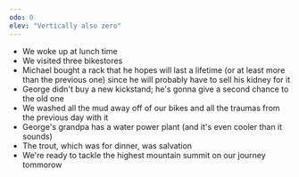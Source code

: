 ```yaml
---
odo: 0
elev: "Vertically also zero"
---
```


- We woke up at lunch time
- We visited three bikestores
- Michael bought a rack that he hopes will last a lifetime (or at least more than the previous one) since he will probably have to sell his kidney for it
- George didn't buy a new kickstand; he's gonna give a second chance to the old one
- We washed all the mud away off of our bikes and all the traumas from the previous day with it
- George's grandpa has a water power plant (and it's even cooler than it sounds)
- The trout, which was for dinner, was salvation
- We're ready to tackle the highest mountain summit on our journey tommorow